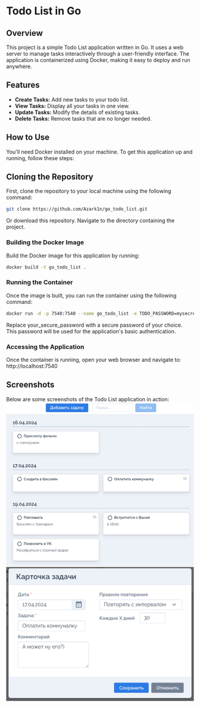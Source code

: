 # Todo List in Go

## Overview
This project is a simple Todo List application written in Go. It uses a web server to manage tasks interactively through a user-friendly interface. The application is containerized using Docker, making it easy to deploy and run anywhere.

## Features
- **Create Tasks:** Add new tasks to your todo list.
- **View Tasks:** Display all your tasks in one view.
- **Update Tasks:** Modify the details of existing tasks.
- **Delete Tasks:** Remove tasks that are no longer needed.

## How to Use
You'll need Docker installed on your machine. To get this application up and running, follow these steps:

## Cloning the Repository
First, clone the repository to your local machine using the following command:
```bash
git clone https://github.com/Azark1n/go_todo_list.git
```
Or download this repository. Navigate to the directory containing the project.

### Building the Docker Image
Build the Docker image for this application by running:

```bash
docker build -t go_todo_list .
```

### Running the Container
Once the image is built, you can run the container using the following command:

```bash
docker run -d -p 7540:7540 --name go_todo_list -e TODO_PASSWORD=mysecretpassword go_todo_list
```

Replace your_secure_password with a secure password of your choice. This password will be used for the application's basic authentication.

### Accessing the Application
Once the container is running, open your web browser and navigate to:
http://localhost:7540

## Screenshots
Below are some screenshots of the Todo List application in action:
![img.png](screenshots/img_1.png)
![img_1.png](screenshots/img_2.png)